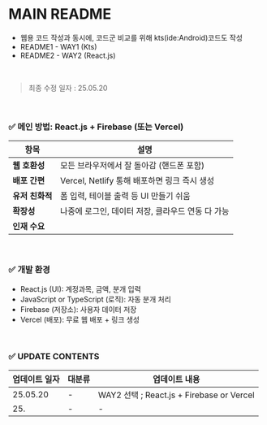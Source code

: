 # MAIN README

* 웹용 코드 작성과 동시에, 코드군 비교를 위해 kts(ide:Android)코드도 작성
* README1 - WAY1 (Kts)
* README2 - WAY2 (React.js)

<br>

> 최종 수정 일자 : 25.05.20
>
<br>

### ✅ 메인 방법: React.js + Firebase (또는 Vercel)

| 항목         | 설명                               |
| ---------- | -------------------------------- |
| **웹 호환성**  | 모든 브라우저에서 잘 돌아감 (핸드폰 포함)         |
| **배포 간편**  | Vercel, Netlify 통해 배포하면 링크 즉시 생성 |
| **유저 친화적** | 폼 입력, 테이블 출력 등 UI 만들기 쉬움         |
| **확장성**    | 나중에 로그인, 데이터 저장, 클라우드 연동 다 가능    |
| **인재 수요**  |  |
<br>

### ✅ 개발 환경
* React.js (UI): 계정과목, 금액, 분개 입력
* JavaScript or TypeScript (로직): 자동 분개 처리
* Firebase (저장소): 사용자 데이터 저장
* Vercel (배포): 무료 웹 배포 + 링크 생성
<br>

### ✅ UPDATE CONTENTS
| 업데이트 일자 | 대분류 | 업데이트 내용 |
| --- | --- | --- |
| 25.05.20 | - | WAY2 선택 ; React.js + Firebase or Vercel |
| 25. | - | - |

